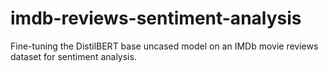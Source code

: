 # imdb-reviews-sentiment-analysis
Fine-tuning the DistilBERT base uncased model on an IMDb movie reviews dataset for sentiment analysis.

